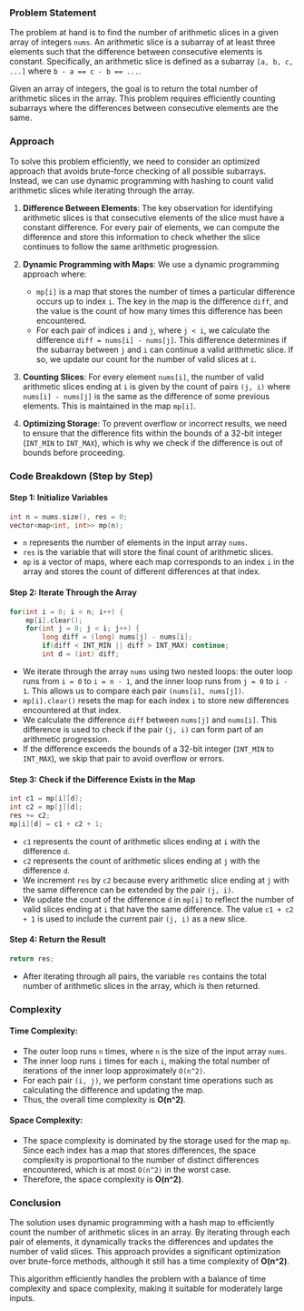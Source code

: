 ### Problem Statement

The problem at hand is to find the number of arithmetic slices in a given array of integers `nums`. An arithmetic slice is a subarray of at least three elements such that the difference between consecutive elements is constant. Specifically, an arithmetic slice is defined as a subarray `[a, b, c, ...]` where `b - a == c - b == ...`.

Given an array of integers, the goal is to return the total number of arithmetic slices in the array. This problem requires efficiently counting subarrays where the differences between consecutive elements are the same.

### Approach

To solve this problem efficiently, we need to consider an optimized approach that avoids brute-force checking of all possible subarrays. Instead, we can use dynamic programming with hashing to count valid arithmetic slices while iterating through the array.

1. **Difference Between Elements**: The key observation for identifying arithmetic slices is that consecutive elements of the slice must have a constant difference. For every pair of elements, we can compute the difference and store this information to check whether the slice continues to follow the same arithmetic progression.

2. **Dynamic Programming with Maps**: We use a dynamic programming approach where:
   - `mp[i]` is a map that stores the number of times a particular difference occurs up to index `i`. The key in the map is the difference `diff`, and the value is the count of how many times this difference has been encountered.
   - For each pair of indices `i` and `j`, where `j < i`, we calculate the difference `diff = nums[i] - nums[j]`. This difference determines if the subarray between `j` and `i` can continue a valid arithmetic slice. If so, we update our count for the number of valid slices at `i`.

3. **Counting Slices**: For every element `nums[i]`, the number of valid arithmetic slices ending at `i` is given by the count of pairs `(j, i)` where `nums[i] - nums[j]` is the same as the difference of some previous elements. This is maintained in the map `mp[i]`.

4. **Optimizing Storage**: To prevent overflow or incorrect results, we need to ensure that the difference fits within the bounds of a 32-bit integer (`INT_MIN` to `INT_MAX`), which is why we check if the difference is out of bounds before proceeding.

### Code Breakdown (Step by Step)

#### Step 1: Initialize Variables

```cpp
int n = nums.size(), res = 0;
vector<map<int, int>> mp(n);
```

- `n` represents the number of elements in the input array `nums`.
- `res` is the variable that will store the final count of arithmetic slices.
- `mp` is a vector of maps, where each map corresponds to an index `i` in the array and stores the count of different differences at that index.

#### Step 2: Iterate Through the Array

```cpp
for(int i = 0; i < n; i++) {
    mp[i].clear();
    for(int j = 0; j < i; j++) {
        long diff = (long) nums[j] - nums[i];
        if(diff < INT_MIN || diff > INT_MAX) continue;
        int d = (int) diff;
```

- We iterate through the array `nums` using two nested loops: the outer loop runs from `i = 0` to `i = n - 1`, and the inner loop runs from `j = 0` to `i - 1`. This allows us to compare each pair `(nums[i], nums[j])`.
- `mp[i].clear()` resets the map for each index `i` to store new differences encountered at that index.
- We calculate the difference `diff` between `nums[j]` and `nums[i]`. This difference is used to check if the pair `(j, i)` can form part of an arithmetic progression.
- If the difference exceeds the bounds of a 32-bit integer (`INT_MIN` to `INT_MAX`), we skip that pair to avoid overflow or errors.

#### Step 3: Check if the Difference Exists in the Map

```cpp
int c1 = mp[i][d];
int c2 = mp[j][d];                
res += c2;
mp[i][d] = c1 + c2 + 1;
```

- `c1` represents the count of arithmetic slices ending at `i` with the difference `d`.
- `c2` represents the count of arithmetic slices ending at `j` with the difference `d`.
- We increment `res` by `c2` because every arithmetic slice ending at `j` with the same difference can be extended by the pair `(j, i)`.
- We update the count of the difference `d` in `mp[i]` to reflect the number of valid slices ending at `i` that have the same difference. The value `c1 + c2 + 1` is used to include the current pair `(j, i)` as a new slice.

#### Step 4: Return the Result

```cpp
return res;
```

- After iterating through all pairs, the variable `res` contains the total number of arithmetic slices in the array, which is then returned.

### Complexity

#### Time Complexity:
- The outer loop runs `n` times, where `n` is the size of the input array `nums`.
- The inner loop runs `i` times for each `i`, making the total number of iterations of the inner loop approximately `O(n^2)`.
- For each pair `(i, j)`, we perform constant time operations such as calculating the difference and updating the map.
- Thus, the overall time complexity is **O(n^2)**.

#### Space Complexity:
- The space complexity is dominated by the storage used for the map `mp`. Since each index has a map that stores differences, the space complexity is proportional to the number of distinct differences encountered, which is at most `O(n^2)` in the worst case.
- Therefore, the space complexity is **O(n^2)**.

### Conclusion

The solution uses dynamic programming with a hash map to efficiently count the number of arithmetic slices in an array. By iterating through each pair of elements, it dynamically tracks the differences and updates the number of valid slices. This approach provides a significant optimization over brute-force methods, although it still has a time complexity of **O(n^2)**. 

This algorithm efficiently handles the problem with a balance of time complexity and space complexity, making it suitable for moderately large inputs.